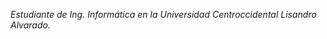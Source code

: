 *Estudiante de Ing. Informática en la Universidad Centroccidental Lisandro Alvarado.*
<!---
AlejandroFDLV/AlejandroFDLV is a ✨ special ✨ repository because its `README.md` (this file) appears on your GitHub profile.
You can click the Preview link to take a look at your changes.
--->
